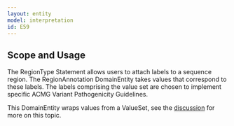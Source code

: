 ```yaml
---
layout: entity
model: interpretation
id: E59
---
```


Scope and Usage
---------------

The RegionType Statement allows users to attach labels to a sequence region.  The RegionAnnotation DomainEntity takes values that correspond to these labels.  The labels comprising the value set are chosen to implement specific ACMG Variant Pathogenicity Guidelines.

This DomainEntity wraps values from a ValueSet, see the [discussion](../../../user/discussion/domain_entity.html) for more on this topic.


